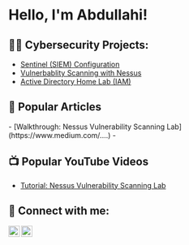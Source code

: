 <h1>Hello, I'm Abdullahi!</h1>

<h2>👨‍💻 Cybersecurity Projects:</h2>

 - [Sentinel (SIEM) Configuration](https://github.com/abdullahali23...)
 - [Vulnerbablity Scanning with Nessus](https://github.com/abdullahali23...)
 - [Active Directory Home Lab (IAM)](https://github.com/abdullahali23...)


<h2>🔭 Popular Articles</h2>
- [Walkthrough: Nessus Vulnerability Scanning Lab](https://www.medium.com/....)
-


<h2>📺 Popular YouTube Videos</h2>

- [Tutorial: Nessus Vulnerability Scanning Lab](https://www.youtube.com/....)


<h2> 🤳 Connect with me:</h2>

[<img align="left" alt="JoshMadakor | YouTube" width="22px" src="https://cdn.jsdelivr.net/npm/simple-icons@v3/icons/youtube.svg" />][youtube]
[<img align="left" alt="JoshMadakor | LinkedIn" width="22px" src="https://cdn.jsdelivr.net/npm/simple-icons@v3/icons/linkedin.svg" />][linkedin]

[youtube]: https://www.youtube.com/@abdullahnali
[linkedin]: https://linkedin.com/in/a-ali23/

<!--
**joshmadakor1/joshmadakor1** is a ✨ _special_ ✨ repository because its `README.md` (this file) appears on your GitHub profile.

Here are some ideas to get you started:

- 🔭 I’m currently working on ...
- 🌱 I’m currently learning ...
- 👯 I’m looking to collaborate on ...
- 🤔 I’m looking for help with ...
- 💬 Ask me about ...
- 📫 How to reach me: ...
- 😄 Pronouns: ...
- ⚡ Fun fact: ...
-->
